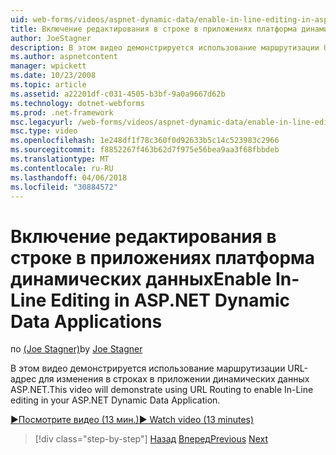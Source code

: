 ```yaml
---
uid: web-forms/videos/aspnet-dynamic-data/enable-in-line-editing-in-aspnet-dynamic-data-applications
title: Включение редактирования в строке в приложениях платформа динамических данных | Документы Microsoft
author: JoeStagner
description: В этом видео демонстрируется использование маршрутизации URL-адрес для изменения в строках в приложении динамических данных ASP.NET.
ms.author: aspnetcontent
manager: wpickett
ms.date: 10/23/2008
ms.topic: article
ms.assetid: a22201df-c031-4505-b3bf-9a0a9667d62b
ms.technology: dotnet-webforms
ms.prod: .net-framework
msc.legacyurl: /web-forms/videos/aspnet-dynamic-data/enable-in-line-editing-in-aspnet-dynamic-data-applications
msc.type: video
ms.openlocfilehash: 1e248df1f78c360f0d92633b5c14c523983c2966
ms.sourcegitcommit: f8852267f463b62d7f975e56bea9aa3f68fbbdeb
ms.translationtype: MT
ms.contentlocale: ru-RU
ms.lasthandoff: 04/06/2018
ms.locfileid: "30884572"
---
```

<a name="enable-in-line-editing-in-aspnet-dynamic-data-applications"></a><span data-ttu-id="a555d-103">Включение редактирования в строке в приложениях платформа динамических данных</span><span class="sxs-lookup"><span data-stu-id="a555d-103">Enable In-Line Editing in ASP.NET Dynamic Data Applications</span></span>
====================
<span data-ttu-id="a555d-104">по [(Joe Stagner)](https://github.com/JoeStagner)</span><span class="sxs-lookup"><span data-stu-id="a555d-104">by [Joe Stagner](https://github.com/JoeStagner)</span></span>

<span data-ttu-id="a555d-105">В этом видео демонстрируется использование маршрутизации URL-адрес для изменения в строках в приложении динамических данных ASP.NET.</span><span class="sxs-lookup"><span data-stu-id="a555d-105">This video will demonstrate using URL Routing to enable In-Line editing in your ASP.NET Dynamic Data Application.</span></span>

[<span data-ttu-id="a555d-106">&#9654;Посмотрите видео (13 мин.)</span><span class="sxs-lookup"><span data-stu-id="a555d-106">&#9654; Watch video (13 minutes)</span></span>](https://channel9.msdn.com/Blogs/ASP-NET-Site-Videos/enable-in-line-editing-in-aspnet-dynamic-data-applications)

> [!div class="step-by-step"]
> <span data-ttu-id="a555d-107">[Назад](begin-modifying-dynamic-data-applications-with-url-routing.md)
> [Вперед](how-to-enable-table-specific-routing-in-dynamic-data-applications.md)</span><span class="sxs-lookup"><span data-stu-id="a555d-107">[Previous](begin-modifying-dynamic-data-applications-with-url-routing.md)
[Next](how-to-enable-table-specific-routing-in-dynamic-data-applications.md)</span></span>
